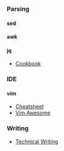 ### Parsing

#### sed

#### awk

#### jq

- [Cookbook](https://github.com/stedolan/jq/wiki/Cookbook)

### IDE

#### vim

- [Cheatsheet](https://external-preview.redd.it/iigrixvxp5aYN9ox7Gr1dfI_rhLRotWlLsCafjJqjEQ.png?auto=webp&s=1594ddc17408cb9186a73c2a6d1a1bf1e00769dd)
- [Vim Awesome](https://vimawesome.com/)

### Writing

- [Technical Writing](https://developers.google.com/tech-writing)
